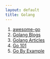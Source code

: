 ```yaml
---
layout: default
title: Golang
---
```


1. <a href="https://github.com/avelino/awesome-go" target="_blank">awesome-go</a>
2. <a href="https://github.com/golang/go/wiki/Blogs" target="_blank">Golang Blogs</a>
3. <a href="https://github.com/golang/go/wiki/Articles" target="_blank">Golang Articles</a>
4. <a href="https://go101.org/article/101.html" target="_blank">Go 101</a>
5. <a href="https://gobyexample.com/" target="_blank">Go By Example</a>